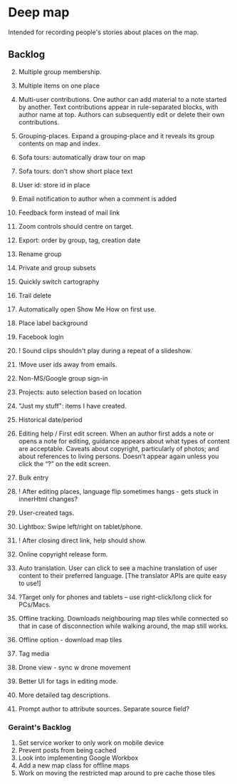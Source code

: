 # Deep map

Intended for recording people's stories about places on the map.

## Backlog
2. Multiple group membership.
1. Multiple items on one place
24.	Multi-user contributions. One author can add material to a note started by another. Text contributions appear in rule-separated blocks, with author name at top. Authors can subsequently edit or delete their own contributions. 
2. Grouping-places. Expand a grouping-place and it reveals its group contents on map and index.
1. Sofa tours: automatically draw tour on map
1. Sofa tours: don't show short place text
1. User id: store id in place
1. Email notification to author when a comment is added
1. Feedback form instead of mail link
1. Zoom controls should centre on target. 
1. Export: order by group, tag, creation date
3. Rename group
2. Private and group subsets
1. Quickly switch cartography
5. Trail delete
17. Automatically open Show Me How on first use.
1. Place label background
1. Facebook login

14. ! Sound clips shouldn't play during a repeat of a slideshow.
5. !Move user ids away from emails.
1. Non-MS/Google group sign-in
3. Projects: auto selection based on location
19. "Just my stuff": items I have created.
13. Historical date/period
17.	Editing help / First edit screen. When an author first adds a note or opens a note for editing, guidance appears about what types of content are acceptable. Caveats about copyright, particularly of photos; and about references to living persons. Doesn’t appear again unless you click the “?” on the edit screen.
1. Bulk entry

14. ! After editing places, language flip sometimes hangs - gets stuck in innerHtml changes?
14. User-created tags.

16.	Lightbox: Swipe left/right on tablet/phone.
17. ! After closing direct link, help should show.
10. Online copyright release form.
21.	Auto translation. User can click to see a machine translation of user content to their preferred language. [The translator APIs are quite easy to use!]
27.	?Target only for phones and tablets – use right-click/long click for PCs/Macs.
31.	Offline tracking. Downloads neighbouring map tiles while connected so that in case of disconnection while walking around, the map still works.
35. Offline option - download map tiles
36. Tag media
37. Drone view - sync w drone movement
41. Better UI for tags in editing mode.
44. More detailed tag descriptions.
25.	Prompt author to attribute sources. Separate source field? 

### Geraint's Backlog
1. Set service worker to only work on mobile device
2. Prevent posts from being cached
3. Look into implementing Google Workbox
4. Add a new map class for offline maps
5. Work on moving the restricted map around to pre cache those tiles
